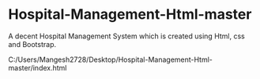 # Hospital-Management-Html-master
A decent Hospital Management System which is created using Html, css and Bootstrap.

C:/Users/Mangesh2728/Desktop/Hospital-Management-Html-master/index.html
